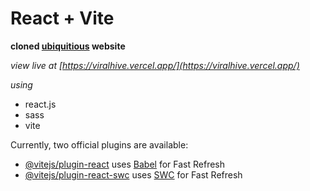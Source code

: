 # React + Vite

**cloned [ubiquitious](https://www.ubiquitousinfluence.com/) website**

_view live at [https://viralhive.vercel.app/](https://viralhive.vercel.app/)_

_using_

- react.js
- sass
- vite

Currently, two official plugins are available:

- [@vitejs/plugin-react](https://github.com/vitejs/vite-plugin-react/blob/main/packages/plugin-react/README.md) uses [Babel](https://babeljs.io/) for Fast Refresh
- [@vitejs/plugin-react-swc](https://github.com/vitejs/vite-plugin-react-swc) uses [SWC](https://swc.rs/) for Fast Refresh
